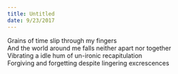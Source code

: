 ```yaml
---
title: Untitled
date: 9/23/2017
---
```


Grains of time slip through my fingers  
And the world around me falls neither apart nor together  
Vibrating a idle hum of un-ironic recapitulation  
Forgiving and forgetting despite lingering excrescences